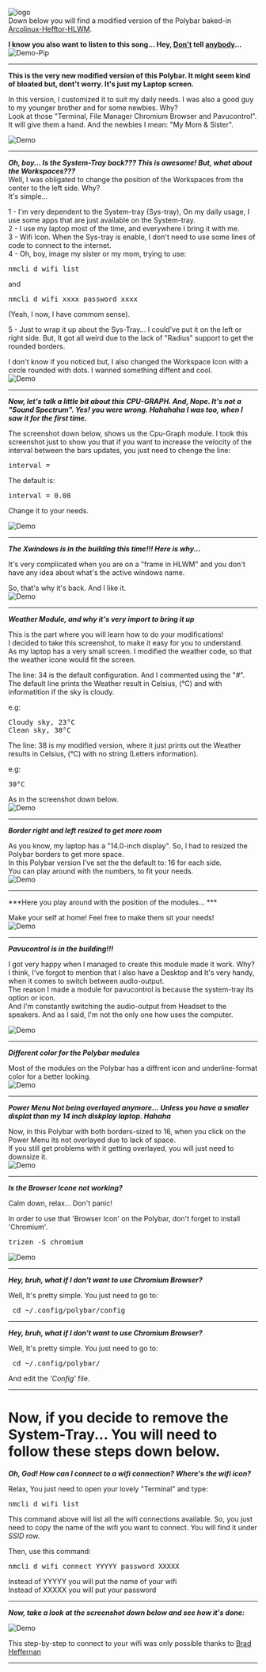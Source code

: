 ![logo](https://raw.githubusercontent.com/adi1090x/polybar-themes/master/previews/logo.png) <br />
Down below you will find a modified version of the Polybar baked-in [Arcolinux-Hefftor-HLWM](https://www.youtube.com/watch?v=iwWSqCDeWgk). 


**I know you also want to listen to this song... Hey, [Don't](https://www.youtube.com/watch?v=wVd0s7scl5U) tell [anybody](https://www.youtube.com/watch?v=hQ4r_kcvClE)...** <br />
![Demo-Pip](https://i.imgur.com/WHWA6ZE.jpg)

------


**This is the very new modified version of this Polybar. It might seem kind of bloated but, dont't worry. It's just my Laptop screen.**<br />

In this version, I customized it to suit my daily needs. I was also a good guy to my younger brother and for some newbies. Why?<br /> 
Look at those "Terminal, File Manager Chromium Browser and Pavucontrol". It will give them a hand. And the newbies I mean: "My Mom & Sister".<br /> 

![Demo](https://i.imgur.com/ns7i3tR.jpg)

------


***Oh, boy... Is the System-Tray back??? This is awesome! But, what about the Workspaces???***<br />
Well, I was obligated to change the position of the Workspaces from the center to the left side. Why?<br />
It's simple...<br />

1 - I'm very dependent to the System-tray (Sys-tray), On my daily usage, I use some apps that are just available on the System-tray.<br />
2 - I use my laptop most of the time, and everywhere I bring it with me.<br />
3 - Wifi Icon. When the Sys-tray is enable, I don't need to use some lines of code to connect to the internet.<br />
4 - Oh, boy, image my sister or my mom, trying to use: 

<pre>nmcli d wifi list</pre> 
and<br /> 
<pre>nmcli d wifi xxxx password xxxx</pre> 

(Yeah, I now, I have commom sense).<br />

5 - Just to wrap it up about the Sys-Tray... I could've put it on the left or right side. But, It got all weird due to the lack of "Radius" support to get the rounded borders.<br />  

I don't know if you noticed but, I also changed the Workspace Icon with a circle rounded with dots. I wanned something diffent and cool.<br />
![Demo](https://i.imgur.com/1Yp2CWl.jpg)

------


***Now, let's talk a little bit about this CPU-GRAPH. And, Nope. It's not a "Sound Spectrum". Yes! you were wrong. Hahahaha I was too, when I saw it for the first time.***<br />

The screenshot down below, shows us the Cpu-Graph module. I took this screenshot just to show you that if you want to increase the velocity of the interval between the bars updates, you just need to chenge the line:<br /> 

<pre>interval =</pre> 

The default is:<br /> 

<pre>interval = 0.08</pre> 

Change it to your needs.<br />

![Demo](https://i.imgur.com/8z7bifV.jpg)

------


***The Xwindows is in the building this time!!! Here is why...***<br />

It's very complicated when you are on a "frame in HLWM" and you don't have any idea about what's the active windows name.<br />

So, that's why it's back. And I like it.<br />
![Demo](https://i.imgur.com/XUq7Vq7.jpg)

------


***Weather Module, and why it's very import to bring it up***<br />

This is the part where you will learn how to do your modifications!<br /> 
I decided to take this screenshot, to make it easy for you to understand.<br />
As my laptop has a very small screen. I modified the weather code, so that the weather icone would fit the screen.<br />

The line: 34 is the default configuration. And I commented using the "#". The default line prints the Weather result in Celsius, (°C) and with informatition if the sky is cloudy.<br />

e.g:<br /> 


<pre>Cloudy sky, 23°C  
Clean sky, 30°C</pre>

The line: 38 is my modified version, where it just prints out the Weather results in Celsius, (°C) with no string (Letters information).<br />

e.g:<br /> 

<pre>30°C</pre> 

As in the screenshot down below.<br />
![Demo](https://i.imgur.com/rvHFbNd.jpg)

------


***Border right and left resized to get more room***<br />

As you know, my laptop has a "14.0-inch display". So, I had to resized the Polybar borders to get more space.<br /> 
In this Polybar version I've set the the default to: 16 for each side.<br /> 
You can play around with the numbers, to fit your needs.<br />
![Demo](https://i.imgur.com/Aane1MZ.jpg)

------


***Here you play around with the position of the modules... ***<br />

Make your self at home! Feel free to make them sit your needs!<br />
![Demo](https://i.imgur.com/nSLWsXH.jpg)

------


***Pavucontrol is in the building!!!***<br />

I got very happy when I managed to create this module made it work. Why?<br />
I think, I've forgot to mention that I also have a Desktop and It's very handy, when it comes to switch between audio-output.<br />
The reason I made a module for pavucontrol is because the system-tray its option or icon.<br />
And I'm constantly switching the audio-output from Headset to the speakers. And as I said, I'm not the only one how uses the computer.<br />

![Demo](https://i.imgur.com/rgUo5ci.jpg)

------


***Different color for the Polybar modules***<br />

Most of the modules on the Polybar has a diffrent icon and underline-format color for a better looking.<br />
![Demo](https://i.imgur.com/LeTMgC3.jpg)

------


***Power Menu Not being overlayed anymore... Unless you have a smaller displat than my 14 inch diskplay laptop. Hahaha***<br />

Now, in this Polybar with both borders-sized to 16, when you click on the Power Menu its not overlayed due to lack of space.<br />
If you still get problems with it getting overlayed, you will just need to downsize it.<br />
![Demo](https://i.imgur.com/eQa4iBV.jpg)

------


***Is the Browser Icone not working?***<br />

Calm down, relax... Don't panic!<br />

In order to use that 'Browser Icon' on the Polybar, don't forget to install 'Chromium'.<br />

<pre>trizen -S chromium</pre>
![Demo](https://i.imgur.com/RAdf6lZ.jpg)

------



***Hey, bruh, what if I don't want to use Chromium Browser? <br />***

Well, It's pretty simple. You just need to go to:<br />

<pre> cd ~/.config/polybar/config</pre>

------


***Hey, bruh, what if I don't want to use Chromium Browser? <br />***

Well, It's pretty simple. You just need to go to:<br />

<pre> cd ~/.config/polybar/</pre>

And edit the *'Config'* file. <br />

------


# Now, if you decide to remove the System-Tray... You will need to follow these steps down below. 

 ***Oh, God! How can I connect to a wifi connection? Where's the wifi icon? <br />***

Relax, You just need to open your lovely "Terminal" and type: <br />

<pre>nmcli d wifi list</pre>

This command above will list all the wifi connections available. So, you just need to copy the name of the wifi you want to connect. You will find it under 
*SSID* row. <br />


Then, use this command:<br />

<pre>nmcli d wifi connect YYYYY password XXXXX</pre>

Instead of YYYYY you will put the name of your wifi<br />
Instead of XXXXX you will put your password<br />

------


***Now, take a look at the screenshot down below and see how it's done:***

![Demo](https://i.imgur.com/0PiJS3n.jpg) <br />

This step-by-step to connect to your wifi was only possible thanks to [Brad Heffernan](https://www.youtube.com/watch?v=SXZYJ4fa0C0&t=159s)

------
